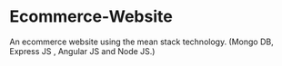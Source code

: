 # Ecommerce-Website
An ecommerce website using the  mean stack technology. (Mongo DB, Express JS , Angular JS and Node JS.)
